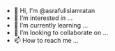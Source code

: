 - 👋 Hi, I’m @asrafulislamratan
- 👀 I’m interested in ...
- 🌱 I’m currently learning ...
- 💞️ I’m looking to collaborate on ...
- 📫 How to reach me ...

<!---
asrafulislamratan/asrafulislamratan is a ✨ special ✨ repository because its `README.md` (this file) appears on your GitHub profile.
You can click the Preview link to take a look at your changes.
--->
